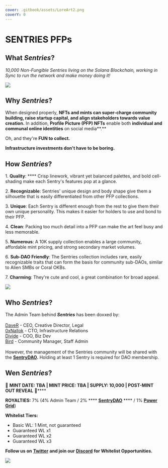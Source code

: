 ```yaml
---
cover: .gitbook/assets/LoreArt2.png
coverY: 0
---
```


# SENTRIES PFPs

## What _Sentries_?

_10,000 Non-Fungible Sentries living on the Solana Blockchain, working in Sync to run the network and make money doing it!_

![](.gitbook/assets/Sample4A.png)

## Why _Sentries_?

When designed properly, **NFTs and mints can super-charge community building, raise startup capital, and align stakeholders towards value creation.** In addition, **Profile Picture (PFP) NFTs** enable both **individual and communal online identities** on social media**.**

Oh, and they're **FUN to collect.**

**Infrastructure investments don't have to be boring.**

## How _Sentries_?

1\. **Quality**: **** Crisp linework, vibrant yet balanced palettes, and bold cell-shading make each Sentry's features pop at a glance.

2\. **Recognizable**: Sentries' unique design and body shape give them a silhouette that is easily differentiated from other PFP collections.

3\. **Unique**: Each Sentry is different enough from the rest to give them their own unique personality. This makes it easier for holders to use and bond to their PFP.

4\. **Clean**: Packing too much detail into a PFP can make the art feel busy and less memorable.

5\. **Numerous**: A 10K supply collection enables a large community, affordable mint pricing, and strong secondary market volumes.

6\. **Sub-DAO Friendly**: The Sentries collection includes rare, easily recognizable traits that can form the basis for community sub-DAOs, similar to Alien SMBs or Coral OKBs.

7\. **Charming**: They're cute and cool, a great combination for broad appeal.

![](.gitbook/assets/Sample1A.png)

## Who _**Sentries**_?

The Admin Team behind _**Sentries**_ has been doxxed by:\
\
[DaveR](https://twitter.com/Dave\_Kayac) - CEO, Creative Director, Legal\
[0xNallok](https://twitter.com/0xTuti) - CTO, Infrastructure Relations\
[Divide](https://twitter.com/\_div\_ide\_) - COO, Biz Dev\
[Bird](https://twitter.com/JjTheDeaMaxi) - Community Manager, Staff Admin\
\
However, the management of the Sentries community will be shared with the [**SentryDAO**](sentry-dao.md)**.** Holding at least 1 Sentry is required for DAO membership.

## Wen _Sentries_?

:handshake: **MINT DATE: TBA | MINT PRICE: TBA | SUPPLY: 10,000 | POST-MINT OUT REVEAL** :handshake:****

**ROYALTIES:** 7% (4% Admin Team / 2% **** [**SentryDAO**](sentry-dao.md) **** / 1% [**Power Grid**](project-objectives/3.-power-blocks.md#power-grid))

**Whitelist Tiers:**

* Basic WL: 1 Mint, not guaranteed
* Guaranteed WL x1
* Guaranteed WL x2
* Guaranteed WL x3

**Follow us on** [**Twitter**](https://twitter.com/Sentries\_SOL) **and join our** [**Discord**](https://discord.com/invite/sentries) **for Whitelist Opportunities.**

![](.gitbook/assets/Sample12A.png)
